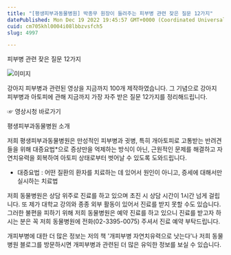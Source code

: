 ```yaml
---
title: "[평생피부과동물병원] 박종무 원장이 들려주는 피부병 관련 잦은 질문 12가지"
datePublished: Mon Dec 19 2022 19:45:57 GMT+0000 (Coordinated Universal Time)
cuid: cm705khl0004i08lbbzvsfch5
slug: 4997

---
```



피부병 관련 잦은 질문 12가지

![이미지](https://cdn.hashnode.com/res/hashnode/image/upload/v1739258438359/29af1b40-194b-4e3a-8334-a2c2643a042d.png)

강아지 피부병과 관련된 영상을 지금까지 100개 제작하였습니다. 그 기념으로 강아지 피부병과 아토피에 관해 지금까지 가장 자주 받은 질문 12가지를 정리해드립니다.

☞ 영상시청 바로가기

평생피부과동물병원 소개

저희 평생피부과동물병원은 만성적인 피부병과 귓병, 특히 개아토피로 고통받는 반려견들을 위해 대증요법*으로 증상만을 억제하는 방식이 아닌, 근원적인 문제를 해결하고 자연치유력을 회복하여 아토피 상태로부터 벗어날 수 있도록 도와드립니다.

* 대증요법 : 어떤 질환의 환자를 치료하는 데 있어서 원인이 아니고, 증세에 대해서만 실시하는 치료법

저희 동물병원은 상담 위주로 진료를 하고 있으며 초진 시 상담 시간이 1시간 넘게 걸립니다. 또 제가 대학교 강의와 종종 외부 활동이 있어서 진료를 받지 못할 수도 있습니다. 그러한 불편을 피하기 위해 저희 동물병원은 예약 진료를 하고 있으니 진료를 받고자 하시는 분은 꼭 저희 동물병원에 전화(02-3395-0075) 주셔서 진료 예약 부탁드립니다.

개피부병에 대한 더 많은 정보는 저의 책 '개피부병 자연치유력으로 낫는다'나 저희 동물병원 블로그를 방문하시면 개피부병과 관련된 더 많은 유익한 정보를 보실 수 있습니다.